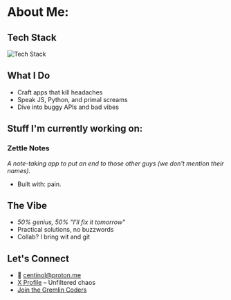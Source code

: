 # About Me:


## Tech Stack  
![Tech Stack](https://quickchart.io/chart?c=%7Btype%3A'radar'%2Cdata%3A%7Blabels%3A%5B'Next.js'%2C'Tailwind%20CSS'%2C'Flutter'%2C'Svelte'%2C'TypeScript'%2C'React'%2C'Ruby%20on%20Rails'%5D%2Cdatasets%3A%5B%7Blabel%3A'Proficiency'%2Cdata%3A%5B80%2C75%2C90%2C70%2C85%2C95%2C65%5D%2CbackgroundColor%3A'rgba(34%2C202%2C236%2C0.2)'%2CborderColor%3A'rgba(34%2C202%2C236%2C1)'%2CpointBackgroundColor%3A'rgba(34%2C202%2C236%2C1)'%7D%5D%7D%2Coptions%3A%7Bscale%3A%7Bticks%3A%7BbeginAtZero%3Atrue%2Cmax%3A100%7D%7D%7D%7D)

## What I Do  
- Craft apps that kill headaches  
- Speak JS, Python, and primal screams  
- Dive into buggy APIs and bad vibes  

## Stuff I'm currently working on:
### Zettle Notes  
*A note-taking app to put an end to those other guys (we don't mention their names).*  
- Built with: pain.

## The Vibe  
- *50% genius, 50% "I'll fix it tomorrow"*  
- Practical solutions, no buzzwords  
- Collab? I bring wit and git  

## Let's Connect  
- 📧 centinol@proton.me  
- [X Profile](https://x.com/Centinol1) – Unfiltered chaos  
- [Join the Gremlin Coders](#)
